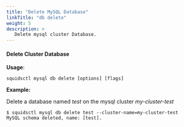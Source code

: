 ```yaml
---
title: "Delete MySQL Database"
linkTitle: "db delete"
weight: 5
description: >
   Delete mysql cluster Database.
---
```


#### Delete Cluster Database

**Usage**:

```shell script
squidsctl mysql db delete [options] [flags]
```

**Example:** 

Delete a database named *test* on the mysql cluster *my-cluster-test*

```shell
$ squidsctl mysql db delete test --cluster-name=my-cluster-test
MySQL schema deleted, name: [test].
```
